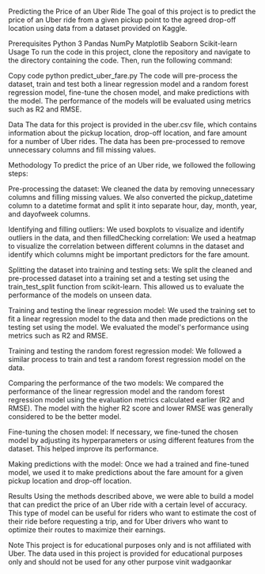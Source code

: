 

Predicting the Price of an Uber Ride
The goal of this project is to predict the price of an Uber ride from a given pickup point to the agreed drop-off location using data from a dataset provided on Kaggle.

Prerequisites
Python 3
Pandas
NumPy
Matplotlib
Seaborn
Scikit-learn
Usage
To run the code in this project, clone the repository and navigate to the directory containing the code. Then, run the following command:

Copy code
python predict_uber_fare.py
The code will pre-process the dataset, train and test both a linear regression model and a random forest regression model, fine-tune the chosen model, and make predictions with the model. The performance of the models will be evaluated using metrics such as R2 and RMSE.

Data
The data for this project is provided in the uber.csv file, which contains information about the pickup location, drop-off location, and fare amount for a number of Uber rides. The data has been pre-processed to remove unnecessary columns and fill missing values.

Methodology
To predict the price of an Uber ride, we followed the following steps:

Pre-processing the dataset: We cleaned the data by removing unnecessary columns and filling missing values. We also converted the pickup_datetime column to a datetime format and split it into separate hour, day, month, year, and dayofweek columns.

Identifying and filling outliers: We used boxplots to visualize and identify outliers in the data, and then filledChecking correlation: We used a heatmap to visualize the correlation between different columns in the dataset and identify which columns might be important predictors for the fare amount.

Splitting the dataset into training and testing sets: We split the cleaned and pre-processed dataset into a training set and a testing set using the train_test_split function from scikit-learn. This allowed us to evaluate the performance of the models on unseen data.

Training and testing the linear regression model: We used the training set to fit a linear regression model to the data and then made predictions on the testing set using the model. We evaluated the model's performance using metrics such as R2 and RMSE.

Training and testing the random forest regression model: We followed a similar process to train and test a random forest regression model on the data.

Comparing the performance of the two models: We compared the performance of the linear regression model and the random forest regression model using the evaluation metrics calculated earlier (R2 and RMSE). The model with the higher R2 score and lower RMSE was generally considered to be the better model.

Fine-tuning the chosen model: If necessary, we fine-tuned the chosen model by adjusting its hyperparameters or using different features from the dataset. This helped improve its performance.

Making predictions with the model: Once we had a trained and fine-tuned model, we used it to make predictions about the fare amount for a given pickup location and drop-off location.

Results
Using the methods described above, we were able to build a model that can predict the price of an Uber ride with a certain level of accuracy. This type of model can be useful for riders who want to estimate the cost of their ride before requesting a trip, and for Uber drivers who want to optimize their routes to maximize their earnings.

Note
This project is for educational purposes only and is not affiliated with Uber. The data used in this project is provided for educational purposes only and should not be used for any other purpose
vinit wadgaonkar
